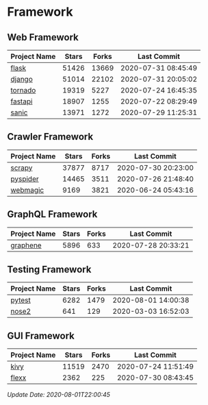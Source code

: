 # Framework

## Web Framework

| Project Name | Stars | Forks | Last Commit |
| ------------ | ----- | ----- | ----------- |
| [flask](https://github.com/pallets/flask) | 51426 | 13669 | 2020-07-31 08:45:49 |
| [django](https://github.com/django/django) | 51014 | 22102 | 2020-07-31 20:05:02 |
| [tornado](https://github.com/tornadoweb/tornado) | 19319 | 5227 | 2020-07-24 16:45:35 |
| [fastapi](https://github.com/tiangolo/fastapi) | 18907 | 1255 | 2020-07-22 08:29:49 |
| [sanic](https://github.com/huge-success/sanic) | 13971 | 1272 | 2020-07-29 11:25:31 |

## Crawler Framework

| Project Name | Stars | Forks | Last Commit |
| ------------ | ----- | ----- | ----------- |
| [scrapy](https://github.com/scrapy/scrapy) | 37877 | 8717 | 2020-07-30 20:23:00 |
| [pyspider](https://github.com/binux/pyspider) | 14465 | 3511 | 2020-07-26 21:48:40 |
| [webmagic](https://github.com/code4craft/webmagic) | 9169 | 3821 | 2020-06-24 05:43:16 |

## GraphQL Framework

| Project Name | Stars | Forks | Last Commit |
| ------------ | ----- | ----- | ----------- |
| [graphene](https://github.com/graphql-python/graphene) | 5896 | 633 | 2020-07-28 20:33:21 |

## Testing Framework

| Project Name | Stars | Forks | Last Commit |
| ------------ | ----- | ----- | ----------- |
| [pytest](https://github.com/pytest-dev/pytest) | 6282 | 1479 | 2020-08-01 14:00:38 |
| [nose2](https://github.com/nose-devs/nose2) | 641 | 129 | 2020-03-03 16:52:03 |

## GUI Framework

| Project Name | Stars | Forks | Last Commit |
| ------------ | ----- | ----- | ----------- |
| [kivy](https://github.com/kivy/kivy) | 11519 | 2470 | 2020-07-24 11:51:49 |
| [flexx](https://github.com/flexxui/flexx) | 2362 | 225 | 2020-07-30 08:43:45 |

*Update Date: 2020-08-01T22:00:45*
